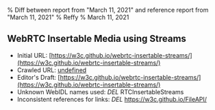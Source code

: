 % Diff between report from "March 11, 2021" and reference report from "March 11, 2021"
% Reffy
% March 11, 2021

## WebRTC Insertable Media using Streams

- Initial URL: [https://w3c.github.io/webrtc-insertable-streams/](https://w3c.github.io/webrtc-insertable-streams/)
- Crawled URL: [undefined](undefined)
- Editor's Draft: [https://w3c.github.io/webrtc-insertable-streams/](https://w3c.github.io/webrtc-insertable-streams/)
- Unknown WebIDL names used: *DEL* RTCInsertableStreams
- Inconsistent references for links: *DEL* https://w3c.github.io/FileAPI/



